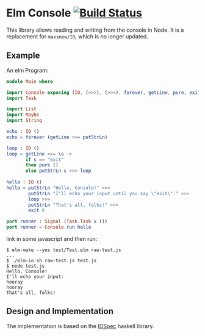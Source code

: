 Elm Console [![Build Status](https://travis-ci.org/laszlopandy/elm-console.png?branch=master)](https://travis-ci.org/laszlopandy/elm-console)
=========

This library allows reading and writing from the console in Node.
It is a replacement for `maxsnew/IO`, which is no longer updated.

Example
-------
An elm Program:
```elm
module Main where

import Console exposing (IO, (>>>), (>>=), forever, getLine, pure, exit, putStrLn)
import Task

import List
import Maybe
import String

echo : IO ()
echo = forever (getLine >>= putStrLn)

loop : IO ()
loop = getLine >>= \s ->
       if s == "exit"
       then pure ()
       else putStrLn s >>> loop
       
hello : IO ()
hello = putStrLn "Hello, Console!" >>>
        putStrLn "I'll echo your input until you say \"exit\":" >>>
        loop >>>
        putStrLn "That's all, folks!" >>>
        exit 0

port runner : Signal (Task.Task x ())
port runner = Console.run hello
```

link in some javascript and then run:
```
$ elm-make --yes test/Test.elm raw-test.js
...
$ ./elm-io.sh raw-test.js test.js
$ node test.js
Hello, Console!
I'll echo your input:
hooray
hooray
That's all, folks!
```

Design and Implementation
-------------------------
The implementation is based on the
[IOSpec](http://hackage.haskell.org/package/IOSpec) haskell library.
